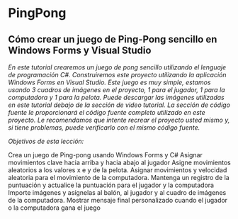 # PingPong

## Cómo crear un juego de Ping-Pong sencillo en Windows Forms y Visual Studio

_En este tutorial crearemos un juego de pong sencillo utilizando el lenguaje de programación C#. Construiremos este proyecto utilizando la aplicación Windows Forms en Visual Studio. Este juego es muy simple, estamos usando 3 cuadros de imágenes en el proyecto, 1 para el jugador, 1 para la computadora y 1 para la pelota. Puede descargar las imágenes utilizadas en este tutorial debajo de la sección de video tutorial. La sección de código fuente le proporcionará el código fuente completo utilizado en este proyecto. Le recomendamos que intente recrear el proyecto usted mismo y, si tiene problemas, puede verificarlo con el mismo código fuente._

_Objetivos de esta lección:_

Crea un juego de Ping-pong usando Windows Forms y C#
Asignar movimientos clave hacia arriba y hacia abajo al jugador
Asigne movimientos aleatorios a los valores x e y de la pelota.
Asignar movimientos y velocidad aleatoria para el movimiento de la computadora.
Mantenga un registro de la puntuación y actualice la puntuación para el jugador y la computadora
Importe imágenes y asígnelas al balón, al jugador y al cuadro de imágenes de la computadora.
Mostrar mensaje final personalizado cuando el jugador o la computadora gana el juego
